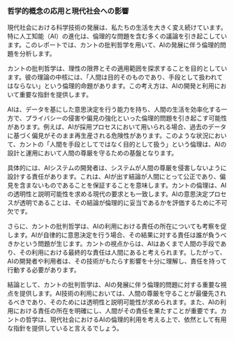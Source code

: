 ### 哲学的概念の応用と現代社会への影響

現代社会における科学技術の発展は、私たちの生活を大きく変え続けています。特に人工知能（AI）の進化は、倫理的な問題を含む多くの議論を引き起こしています。このレポートでは、カントの批判哲学を用いて、AIの発展に伴う倫理的問題を分析します。

カントの批判哲学は、理性の限界とその適用範囲を探求することを目的としています。彼の理論の中核には、「人間は目的そのものであり、手段として扱われてはならない」という倫理的命題があります。この考え方は、AIの開発と利用において重要な指針を提供します。

AIは、データを基にした意思決定を行う能力を持ち、人間の生活を効率化する一方で、プライバシーの侵害や偏見の強化といった倫理的問題を引き起こす可能性があります。例えば、AIが採用プロセスにおいて用いられる場合、過去のデータに基づく偏見がそのまま再生産される危険性があります。このような状況において、カントの「人間を手段としてではなく目的として扱う」という倫理は、AIの設計と運用において人間の尊厳を守るための基盤となります。

具体的には、AIシステムの開発者は、システムが人間の尊厳を侵害しないように設計する責任があります。これは、AIが出す結論が人間にとって公正であり、偏見を含まないものであることを保証することを意味します。カントの倫理は、AIの透明性と説明可能性を求める現代の要求とも一致します。AIの意思決定プロセスが透明であることは、その結論が倫理的に妥当であるかを評価するために不可欠です。

さらに、カントの批判哲学は、AIの利用における責任の所在についても考察を促します。AIが自律的に意思決定を行う場合、その結果に対する責任は誰が負うべきかという問題が生じます。カントの視点からは、AIはあくまで人間の手段であり、その利用における最終的な責任は人間にあると考えられます。したがって、AIの開発者や利用者は、その技術がもたらす影響を十分に理解し、責任を持って行動する必要があります。

結論として、カントの批判哲学は、AIの発展に伴う倫理的問題に対する重要な視点を提供します。AI技術の利用においては、人間の尊厳を守ることが最優先されるべきであり、そのためには透明性と説明可能性が求められます。また、AIの利用における責任の所在を明確にし、人間がその責任を果たすことが重要です。カントの哲学は、現代社会におけるAIの倫理的利用を考える上で、依然として有用な指針を提供していると言えるでしょう。